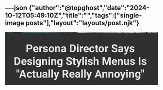 ---json
{"author":"@topghost","date":"2024-10-12T05:49:10Z","title":"","tags":["single-image posts"],"layout":"layouts/post.njk"}
---

![Persona Director Says Designing Stylish Menus &#x27;Actually Really Annoying&#x27;](/attachments/2024/10/12/IMG_2451.jpeg)
